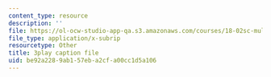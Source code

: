 ```yaml
---
content_type: resource
description: ''
file: https://ol-ocw-studio-app-qa.s3.amazonaws.com/courses/18-02sc-multivariable-calculus-fall-2010/be92a2289ab157eba2cfa00cc1d5a106_XZ1QwS1IKgw.vtt
file_type: application/x-subrip
resourcetype: Other
title: 3play caption file
uid: be92a228-9ab1-57eb-a2cf-a00cc1d5a106
---
```

